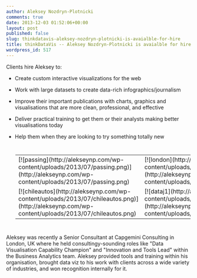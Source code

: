 ```yaml
---
author: Aleksey Nozdryn-Plotnicki
comments: true
date: 2013-12-03 01:52:06+00:00
layout: post
published: false
slug: thinkdatavis-aleksey-nozdryn-plotnicki-is-avaialble-for-hire
title: thinkDataVis -- Aleksey Nozdryn-Plotnicki is avaialble for hire
wordpress_id: 517
---
```


Clients hire Aleksey to:


  * Create custom interactive visualizations for the web


  * Work with large datasets to create data-rich infographics/journalism


  * Improve their important publications with charts, graphics and visualisations that are more clean, professional, and effective


  * Deliver practical training to get them or their analysts making better visualisations today


  * Help them when they are looking to try something totally new

<table style="padding:25px; border-collapse:collapse; width:500px;" ><tr >

<td >[![passing](http://alekseynp.com/wp-content/uploads/2013/07/passing.png)](http://alekseynp.com/wp-content/uploads/2013/07/passing.png)
</td>

<td >[![london](http://alekseynp.com/wp-content/uploads/2013/07/london.png)](http://alekseynp.com/wp-content/uploads/2013/07/london.png)
</td>

<td >[![kmeans](http://alekseynp.com/wp-content/uploads/2013/07/kmeans.png)](http://alekseynp.com/wp-content/uploads/2013/07/kmeans.png)
</td>
</tr><tr >

<td >[![chileautos](http://alekseynp.com/wp-content/uploads/2013/07/chileautos.png)](http://alekseynp.com/wp-content/uploads/2013/07/chileautos.png)
</td>

<td >[![dataj1](http://alekseynp.com/wp-content/uploads/2013/07/dataj1.png)](http://alekseynp.com/wp-content/uploads/2013/07/dataj1.png)
</td>

<td >[![training](http://alekseynp.com/wp-content/uploads/2013/07/training.png)](http://alekseynp.com/wp-content/uploads/2013/07/training.png)
</td>
</tr></table>

Aleksey was recently a Senior Consultant at Capgemini Consulting in London, UK where he held consultingy-sounding roles like "Data Visualisation Capability Champion" and "Innovation and Tools Lead" within the Business Analytics team. Aleksey provided tools and training within his organisation, brought data viz to his work with clients across a wide variety of industries, and won recognition internally for it.
